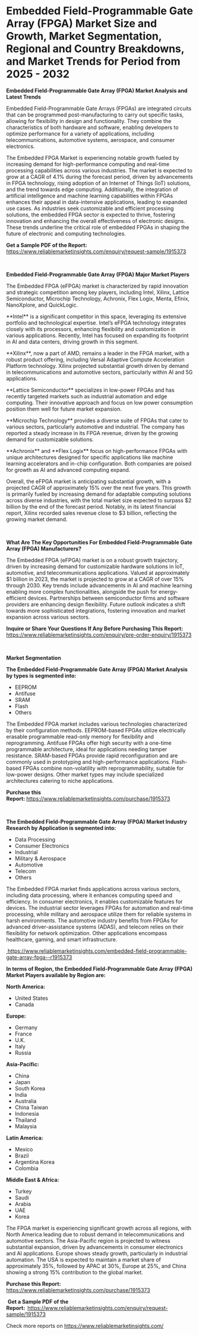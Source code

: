 <p><h1>Embedded Field-Programmable Gate Array (FPGA) Market Size and Growth, Market Segmentation, Regional and Country Breakdowns, and Market Trends for Period from 2025 -  2032</h1></p><p><strong>Embedded Field-Programmable Gate Array (FPGA) Market Analysis and Latest Trends</strong></p>
<p><p>Embedded Field-Programmable Gate Arrays (FPGAs) are integrated circuits that can be programmed post-manufacturing to carry out specific tasks, allowing for flexibility in design and functionality. They combine the characteristics of both hardware and software, enabling developers to optimize performance for a variety of applications, including telecommunications, automotive systems, aerospace, and consumer electronics.</p><p>The Embedded FPGA Market is experiencing notable growth fueled by increasing demand for high-performance computing and real-time processing capabilities across various industries. The market is expected to grow at a CAGR of 4.1% during the forecast period, driven by advancements in FPGA technology, rising adoption of an Internet of Things (IoT) solutions, and the trend towards edge computing. Additionally, the integration of artificial intelligence and machine learning capabilities within FPGAs enhances their appeal in data-intensive applications, leading to expanded use cases. As industries seek customizable and efficient processing solutions, the embedded FPGA sector is expected to thrive, fostering innovation and enhancing the overall effectiveness of electronic designs. These trends underline the critical role of embedded FPGAs in shaping the future of electronic and computing technologies.</p></p>
<p><strong>Get a Sample PDF of the Report:&nbsp;</strong> <a href="https://www.reliablemarketinsights.com/enquiry/request-sample/1915373?utm_campaign=3361&utm_medium=2&utm_source=Github&utm_content=ia&utm_term=07042025&utm_id=embedded-field-programmable-gate-array-fpga">https://www.reliablemarketinsights.com/enquiry/request-sample/1915373</a></p>
<p>&nbsp;</p>
<p><strong>Embedded Field-Programmable Gate Array (FPGA) Major Market Players</strong></p>
<p><p>The Embedded FPGA (eFPGA) market is characterized by rapid innovation and strategic competition among key players, including Intel, Xilinx, Lattice Semiconductor, Microchip Technology, Achronix, Flex Logix, Menta, Efinix, NanoXplore, and QuickLogic. </p><p>**Intel** is a significant competitor in this space, leveraging its extensive portfolio and technological expertise. Intel’s eFPGA technology integrates closely with its processors, enhancing flexibility and customization in various applications. Recently, Intel has focused on expanding its footprint in AI and data centers, driving growth in this segment.</p><p>**Xilinx**, now a part of AMD, remains a leader in the FPGA market, with a robust product offering, including Versal Adaptive Compute Acceleration Platform technology. Xilinx projected substantial growth driven by demand in telecommunications and automotive sectors, particularly within AI and 5G applications.</p><p>**Lattice Semiconductor** specializes in low-power FPGAs and has recently targeted markets such as industrial automation and edge computing. Their innovative approach and focus on low power consumption position them well for future market expansion.</p><p>**Microchip Technology** provides a diverse suite of FPGAs that cater to various sectors, particularly automotive and industrial. The company has reported a steady increase in its FPGA revenue, driven by the growing demand for customizable solutions.</p><p>**Achronix** and **Flex Logix** focus on high-performance FPGAs with unique architectures designed for specific applications like machine learning accelerators and in-chip configuration. Both companies are poised for growth as AI and advanced computing expand.</p><p>Overall, the eFPGA market is anticipating substantial growth, with a projected CAGR of approximately 15% over the next five years. This growth is primarily fueled by increasing demand for adaptable computing solutions across diverse industries, with the total market size expected to surpass $2 billion by the end of the forecast period. Notably, in its latest financial report, Xilinx recorded sales revenue close to $3 billion, reflecting the growing market demand.</p></p>
<p>&nbsp;</p>
<p><strong>What Are The Key Opportunities For Embedded Field-Programmable Gate Array (FPGA) Manufacturers?</strong></p>
<p><p>The Embedded FPGA (eFPGA) market is on a robust growth trajectory, driven by increasing demand for customizable hardware solutions in IoT, automotive, and telecommunications applications. Valued at approximately $1 billion in 2023, the market is projected to grow at a CAGR of over 15% through 2030. Key trends include advancements in AI and machine learning enabling more complex functionalities, alongside the push for energy-efficient devices. Partnerships between semiconductor firms and software providers are enhancing design flexibility. Future outlook indicates a shift towards more sophisticated integrations, fostering innovation and market expansion across various sectors.</p></p>
<p><strong>Inquire or Share Your Questions If Any Before Purchasing This Report:</strong> <a href="https://www.reliablemarketinsights.com/enquiry/pre-order-enquiry/1915373?utm_campaign=3361&utm_medium=2&utm_source=Github&utm_content=ia&utm_term=07042025&utm_id=embedded-field-programmable-gate-array-fpga">https://www.reliablemarketinsights.com/enquiry/pre-order-enquiry/1915373</a></p>
<p>&nbsp;</p>
<p><strong>Market Segmentation</strong></p>
<p><strong>The Embedded Field-Programmable Gate Array (FPGA) Market Analysis by types is segmented into:</strong></p>
<p><ul><li>EEPROM</li><li>Antifuse</li><li>SRAM</li><li>Flash</li><li>Others</li></ul></p>
<p><p>The Embedded FPGA market includes various technologies characterized by their configuration methods. EEPROM-based FPGAs utilize electrically erasable programmable read-only memory for flexibility and reprogramming. Antifuse FPGAs offer high security with a one-time programmable architecture, ideal for applications needing tamper resistance. SRAM-based FPGAs provide rapid reconfiguration and are commonly used in prototyping and high-performance applications. Flash-based FPGAs combine non-volatility with reprogrammability, suitable for low-power designs. Other market types may include specialized architectures catering to niche applications.</p></p>
<p><strong>Purchase this Report:&nbsp;</strong><a href="https://www.reliablemarketinsights.com/purchase/1915373?utm_campaign=3361&utm_medium=2&utm_source=Github&utm_content=ia&utm_term=07042025&utm_id=embedded-field-programmable-gate-array-fpga">https://www.reliablemarketinsights.com/purchase/1915373</a></p>
<p>&nbsp;</p>
<p><strong>The Embedded Field-Programmable Gate Array (FPGA) Market Industry Research by Application is segmented into:</strong></p>
<p><ul><li>Data Processing</li><li>Consumer Electronics</li><li>Industrial</li><li>Military & Aerospace</li><li>Automotive</li><li>Telecom</li><li>Others</li></ul></p>
<p><p>The Embedded FPGA market finds applications across various sectors, including data processing, where it enhances computing speed and efficiency. In consumer electronics, it enables customizable features for devices. The industrial sector leverages FPGAs for automation and real-time processing, while military and aerospace utilize them for reliable systems in harsh environments. The automotive industry benefits from FPGAs for advanced driver-assistance systems (ADAS), and telecom relies on their flexibility for network optimization. Other applications encompass healthcare, gaming, and smart infrastructure.</p></p>
<p><a href="https://www.reliablemarketinsights.com/embedded-field-programmable-gate-array-fpga--r1915373?utm_campaign=3361&utm_medium=2&utm_source=Github&utm_content=ia&utm_term=07042025&utm_id=embedded-field-programmable-gate-array-fpga">&nbsp;https://www.reliablemarketinsights.com/embedded-field-programmable-gate-array-fpga--r1915373</a></p>
<p><strong>In terms of Region, the Embedded Field-Programmable Gate Array (FPGA) Market Players available by Region are:</strong></p>
<p>
    <p> <strong> North America: </strong>
        <ul>
            <li>United States</li>
            <li>Canada</li>
        </ul>
        </p> 
    <p> <strong> Europe: </strong>
        <ul>
            <li>Germany</li>
            <li>France</li>
            <li>U.K.</li>
            <li>Italy</li>
            <li>Russia</li>
        </ul>
        </p> 
    <p> <strong> Asia-Pacific: </strong>
        <ul>
            <li>China</li>
            <li>Japan</li>
            <li>South Korea</li>
            <li>India</li>
            <li>Australia</li>
            <li>China Taiwan</li>
            <li>Indonesia</li>
            <li>Thailand</li>
            <li>Malaysia</li>
        </ul>
        </p> 
    <p> <strong> Latin America: </strong>
        <ul>
            <li>Mexico</li>
            <li>Brazil</li>
            <li>Argentina Korea</li>
            <li>Colombia</li>
        </ul>
        </p> 
    <p> <strong> Middle East & Africa: </strong>
        <ul>
            <li>Turkey</li>
            <li>Saudi</li>
            <li>Arabia</li>
            <li>UAE</li>
            <li>Korea</li>
        </ul>
    </p>
    </p>
<p><p>The FPGA market is experiencing significant growth across all regions, with North America leading due to robust demand in telecommunications and automotive sectors. The Asia-Pacific region is projected to witness substantial expansion, driven by advancements in consumer electronics and AI applications. Europe shows steady growth, particularly in industrial automation. The USA is expected to maintain a market share of approximately 35%, followed by APAC at 30%, Europe at 25%, and China showing a strong 15% contribution to the global market.</p></p>
<p><strong>Purchase this Report: </strong><a href="https://www.reliablemarketinsights.com/purchase/1915373?utm_campaign=3361&utm_medium=2&utm_source=Github&utm_content=ia&utm_term=07042025&utm_id=embedded-field-programmable-gate-array-fpga">https://www.reliablemarketinsights.com/purchase/1915373</a></p>
<p>&nbsp;<strong>Get a Sample PDF of the Report:&nbsp;&nbsp;</strong><a href="https://www.reliablemarketinsights.com/enquiry/request-sample/1915373?utm_campaign=3361&utm_medium=2&utm_source=Github&utm_content=ia&utm_term=07042025&utm_id=embedded-field-programmable-gate-array-fpga">https://www.reliablemarketinsights.com/enquiry/request-sample/1915373</a></p>
<p><strong></strong></p>
<p>Check more reports on <a href="https://www.reliablemarketinsights.com/?utm_campaign=3361&utm_medium=2&utm_source=Github&utm_content=ia&utm_term=07042025&utm_id=embedded-field-programmable-gate-array-fpga">https://www.reliablemarketinsights.com/</a></p>